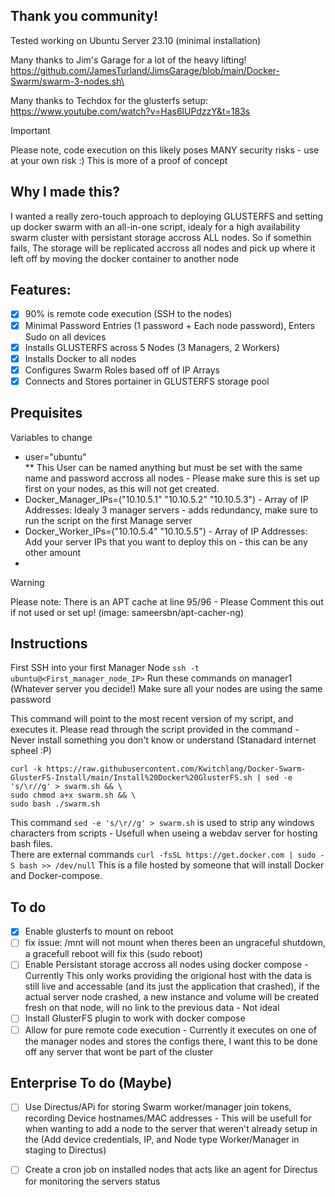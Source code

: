 ## Thank you community!
Tested working on Ubuntu Server 23.10 (minimal installation)

Many thanks to Jim's Garage for a lot of the heavy lifting!\
https://github.com/JamesTurland/JimsGarage/blob/main/Docker-Swarm/swarm-3-nodes.sh\

Many thanks to Techdox for the glusterfs setup:\
https://www.youtube.com/watch?v=Has6lUPdzzY&t=183s

> [!IMPORTANT]
> Please note, code execution on this likely poses MANY security risks - use at your own risk :)
> This is more of a proof of concept



## Why I made this?
I wanted a really zero-touch approach to deploying GLUSTERFS and setting up docker swarm with an all-in-one script, idealy for a high availability swarm cluster with persistant storage accross ALL nodes. So if somethin fails, The storage will be replicated accross all nodes and pick up where it left off by moving the docker container to another node

## Features:
- [X] 90% is remote code execution (SSH to the nodes)
- [X] Minimal Password Entries (1 password + Each node password), Enters Sudo on all devices
- [x] Installs GLUSTERFS across 5 Nodes (3 Managers, 2 Workers)
- [X] Installs Docker to all nodes
- [X] Configures Swarm Roles based off of IP Arrays
- [X] Connects and Stores portainer in GLUSTERFS storage pool

## Prequisites

Variables to change
 * user="ubuntu" \
 ** This User can be named anything but must be set with the same name and password accross all nodes - Please make sure this is set up first on your nodes, as this will not get created.
 * Docker_Manager_IPs=("10.10.5.1" "10.10.5.2" "10.10.5.3") - Array of IP Addresses: Idealy 3 manager servers - adds redundancy, make sure to run the script on the first Manage server
 * Docker_Worker_IPs=("10.10.5.4" "10.10.5.5") - Array of IP Addresses: Add your server IPs that you want to deploy this on - this can be any other amount
 * 

> [!WARNING]
> Please note: There is an APT cache at line 95/96 - Please Comment this out if not used or set up! (image: sameersbn/apt-cacher-ng)

## Instructions
First SSH into your first Manager Node
` ssh -t ubuntu@<First_manager_node_IP> `
Run these commands on manager1 (Whatever server you decide!)
Make sure all your nodes are using the same password 

This command will point to the most recent version of my script, and executes it.
Please read through the script provided in the command -  Never install something you don't know or understand (Stanadard internet spheel :P)
```
curl -k https://raw.githubusercontent.com/Kwitchlang/Docker-Swarm-GlusterFS-Install/main/Install%20Docker%20GlusterFS.sh | sed -e 's/\r//g' > swarm.sh && \
sudo chmod a+x swarm.sh && \
sudo bash ./swarm.sh
```
This command ` sed -e 's/\r//g' > swarm.sh ` is used to strip any windows characters from scripts - Usefull when useing a webdav server for hosting bash files.\
There are external commands ` curl -fsSL https://get.docker.com | sudo -S bash >> /dev/null ` This is a file hosted by someone that will install Docker and Docker-compose.

## To do
- [x] Enable glusterfs to mount on reboot
- [ ] fix issue: /mnt will not mount when theres been an ungraceful shutdown, a gracefull reboot will fix this (sudo reboot) 
- [ ] Enable Persistant storage accross all nodes using docker compose - Currently This only works providing the origional host with the data is still live and accessable (and its just the application that crashed), if the actual server node crashed, a new instance and volume will be created fresh on that node, will no link to the previous data - Not ideal
- [ ] Install GlusterFS plugin to work with docker compose
- [ ] Allow for pure remote code execution - Currently it executes on one of the manager nodes and stores the configs there, I want this to be done off any server that wont be part of the cluster

## Enterprise To do (Maybe)
- [ ] Use Directus/APi for storing Swarm worker/manager join tokens, recording Device hostnames/MAC addresses - This will be usefull for when wanting to add a node to the server that weren't  already setup in the (Add device credentials, IP, and Node type Worker/Manager in staging to Directus)
- [ ] Create a cron job on installed nodes that acts like an agent for Directus for monitoring the servers status  

